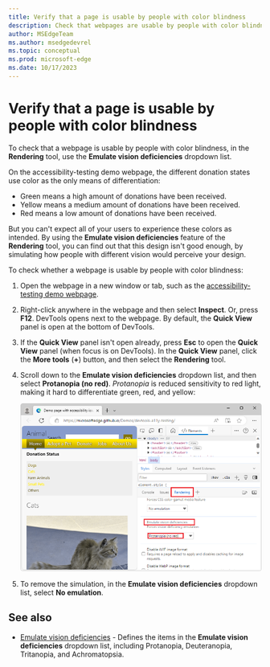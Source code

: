 ```yaml
---
title: Verify that a page is usable by people with color blindness
description: Check that webpages are usable by people with color blindness using the Emulate Vision Deficiencies dropdown list in the Rendering tool.
author: MSEdgeTeam
ms.author: msedgedevrel
ms.topic: conceptual
ms.prod: microsoft-edge
ms.date: 10/17/2023
---
```

# Verify that a page is usable by people with color blindness

<!-- Rendering tool: Emulate vision deficiencies: Protanopia -->

To check that a webpage is usable by people with color blindness, in the **Rendering** tool, use the **Emulate vision deficiencies** dropdown list.

On the accessibility-testing demo webpage, the different donation states use color as the only means of differentiation:
*  Green means a high amount of donations have been received.
*  Yellow means a medium amount of donations have been received.
*  Red means a low amount of donations have been received.

But you can't expect all of your users to experience these colors as intended.  By using the **Emulate vision deficiencies** feature of the **Rendering** tool, you can find out that this design isn't good enough, by simulating how people with different vision would perceive your design.


To check whether a webpage is usable by people with color blindness:

1. Open the webpage in a new window or tab, such as the [accessibility-testing demo webpage](https://microsoftedge.github.io/Demos/devtools-a11y-testing/).

1. Right-click anywhere in the webpage and then select **Inspect**.  Or, press **F12**.  DevTools opens next to the webpage.  By default, the **Quick View** panel is open at the bottom of DevTools.

1. If the **Quick View** panel isn't open already, press **Esc** to open the **Quick View** panel (when focus is on DevTools).  In the **Quick View** panel, click the **More tools** (**+**) button, and then select the **Rendering** tool.

1. Scroll down to the **Emulate vision deficiencies** dropdown list, and then select **Protanopia (no red)**.  _Protanopia_ is reduced sensitivity to red light, making it hard to differentiate green, red, and yellow:

   ![Showing the document as someone with protanopia would see it](./test-color-blindness-images/a11y-testing-simulating-protanopia.png)

1. To remove the simulation, in the **Emulate vision deficiencies** dropdown list, select **No emulation**.


<!-- ====================================================================== -->
## See also

*  [Emulate vision deficiencies](emulate-vision-deficiencies.md) - Defines the items in the **Emulate vision deficiencies** dropdown list, including Protanopia, Deuteranopia, Tritanopia, and Achromatopsia.
